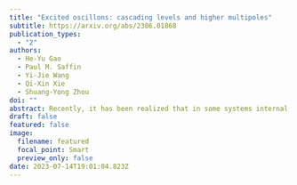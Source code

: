 ```yaml
---
title: "Excited oscillons: cascading levels and higher multipoles"
subtitle: https://arxiv.org/abs/2306.01868
publication_types:
  - "2"
authors:
  - He-Yu Gao
  - Paul M. Saffin
  - Yi-Jie Wang
  - Qi-Xin Xie
  - Shuang-Yong Zhou
doi: ""
abstract: Recently, it has been realized that in some systems internal space rotation can induce energy amplification for scattering waves, similar to rotation in real space. Particularly, it has been shown that energy extraction is possible for a Q-ball, a stationary non-topological soliton that is coherently rotating in its field space. In this paper, we generalize the analysis to the case of boson stars, and show that the same energy extraction mechanism still works for boson stars.
draft: false
featured: false
image:
  filename: featured
  focal_point: Smart
  preview_only: false
date: 2023-07-14T19:01:04.823Z
---
```

